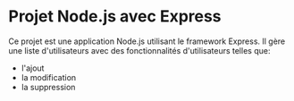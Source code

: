 # Projet Node.js avec Express

Ce projet est une application Node.js utilisant le framework Express. 
Il gère une liste d'utilisateurs avec des fonctionnalités d'utilisateurs telles que:
<ul>
  <li>l'ajout</li>
  <li>la modification</li>
  <li>la suppression</li>
</ul>
